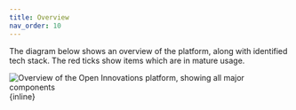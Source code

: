 ```yaml
---
title: Overview
nav_order: 10
---
```


The diagram below shows an overview of the platform, along with identified tech stack.
The red ticks show items which are in mature usage.

![Overview of the Open Innovations platform, showing all major components](/assets/images/platform-sketch.svg 'Platform overview diagram'){inline}